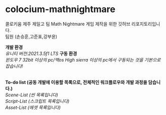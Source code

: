 # colocium-mathnightmare
 콜로키움 제주 제일고 팀 Math Nightmare 게임 제작을 위한 깃허브 리포지토리입니다.
 <br/>팀원 (손승훈,고준표,강부윤)
 
**개발 환경**
<br/>*유니티 버전:2021.3.5f1 LTS*
**구동 환경**
<br/>*윈도우 7 32bit 이상의 pc/맥os High sierra 이상의 pc에서 구동되는 것을 기본으로 잡습니다!*

<br>**To-do list (공동 개발에 이용할 목록으로, 전체적인 워크플로우와 개발 과정을 담습니다.)**
<br/>*Scene-List (씬 목록입니다)*
<br/>*Script-List (스크립트 목록입니다)*
<br/>*Asset-List (에셋 목록입니다)*
